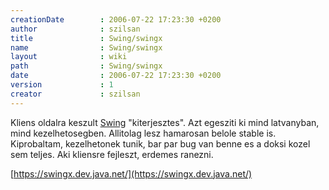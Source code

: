```yaml
---
creationDate        : 2006-07-22 17:23:30 +0200 
author              : szilsan 
title               : Swing/swingx 
name                : Swing/swingx 
layout              : wiki 
path                : Swing/swingx 
date                : 2006-07-22 17:23:30 +0200 
version             : 1 
creator             : szilsan 
---
```

Kliens oldalra keszult [Swing](../Swing.html) "kiterjesztes". Azt egesziti ki mind latvanyban, mind kezelhetosegben. Allitolag lesz hamarosan belole stable is. Kiprobaltam, kezelhetonek tunik, bar par bug van benne es a doksi kozel sem teljes. Aki kliensre fejleszt, erdemes ranezni.

[https://swingx.dev.java.net/](https://swingx.dev.java.net/)
